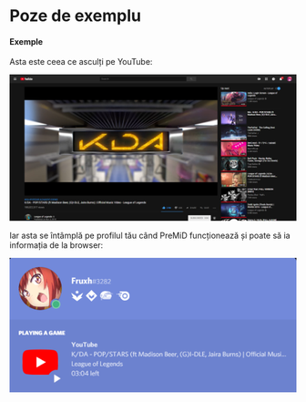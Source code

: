 # Poze de exemplu

#### Exemple

Asta este ceea ce asculți pe YouTube:

![YouTube](../../.gitbook/assets/yt_example.PNG)

Iar asta se întâmplă pe profilul tău când PreMiD funcționează și poate să ia informația de la browser:

![Discord RPC](../../.gitbook/assets/discord_rpc_example2.PNG)

